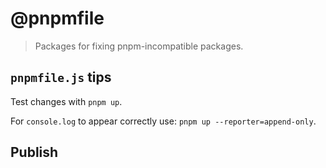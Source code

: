# @pnpmfile

> Packages for fixing pnpm-incompatible packages.

## `pnpmfile.js` tips

Test changes with `pnpm up`.

For `console.log` to appear correctly use: `pnpm up --reporter=append-only`.

## Publish


